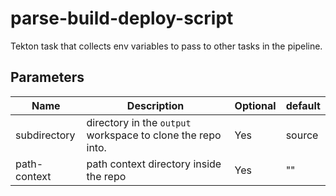 # parse-build-deploy-script

Tekton task that collects env variables to pass to other tasks in the pipeline.

## Parameters

| Name | Description | Optional | default |
|------|-------------|----------|---------|
| subdirectory | directory in the `output` workspace to clone the repo into. | Yes | source |
| path-context | path context directory inside the repo | Yes | "" |
